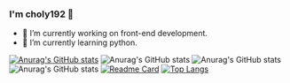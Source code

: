 ### I'm choly192 👋

- 🔭 I’m currently working on front-end development.
- 🌱 I’m currently learning python.

[![Anurag's GitHub stats](https://github-readme-stats.vercel.app/api?username=choly192)](https://github.com/anuraghazra/github-readme-stats)
![Anurag's GitHub stats](https://github-readme-stats.vercel.app/api?username=choly192&hide=contribs,prs)
![Anurag's GitHub stats](https://github-readme-stats.vercel.app/api?username=choly192&show_icons=true)
![Anurag's GitHub stats](https://github-readme-stats.vercel.app/api?username=choly192&show_icons=true&theme=radical)
[![Readme Card](https://github-readme-stats.vercel.app/api/pin/?username=choly192&repo=webFramework)](https://github.com/anuraghazra/github-readme-stats)
[![Top Langs](https://github-readme-stats.vercel.app/api/top-langs/?username=choly192&layout=compact)](https://github.com/anuraghazra/github-readme-stats)
